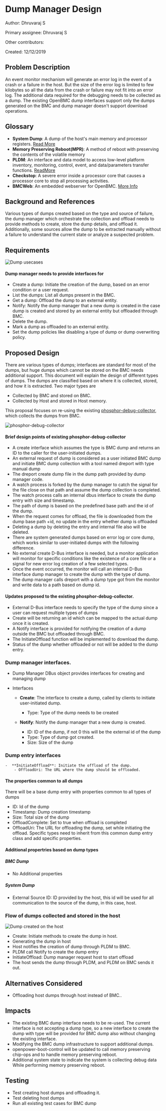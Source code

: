 ﻿# Dump Manager Design

Author:
  Dhruvaraj S

Primary assignee:
  Dhruvaraj S

Other contributors:

Created: 12/12/2019

## Problem Description
An event monitor mechanism will generate an error log in the event of a crash or
a failure in the host. But the size of the error log is limited to few kilobytes
so all the data from the crash or failure may not fit into an error log.
The additional data required for the debugging needs to be collected as a dump.
The existing OpenBMC dump interfaces support only the dumps generated on
the BMC and dump manager doesn't support download operations.

## Glossary

- **System Dump**: A dump of the host's main memory and processor registers.
    [Read More](https://en.wikipedia.org/wiki/Core_dump)
- **Memory Preserving Reboot(MPR)**: A method of reboot with preserving the
    contents of the volatile memory
- **PLDM**: An interface and data model to access low-level platform inventory,
    monitoring, control, event, and data/parameters transfer functions.
    [ReadMore](https://github.com/openbmc/docs/blob/master/designs/pldm-stack.md)
- **Checkstop**: A severe error inside a processor core that causes a processor
    core to stop all processing activities.
- **BMCWeb**: An embedded webserver for OpenBMC. [More Info](https://github.com/openbmc/bmcweb/blob/master/README.md)

## Background and References
Various types of dumps created based on the type and source of failure, the dump
manager which orchestrate the collection and offload needs to provide methods to
create, store the dump details, and offload it. Additionally, some sources allow
the dump to be extracted manually without a failure to understand the current
state or analyze a suspected problem.


## Requirements

![Dump usecases](https://user-images.githubusercontent.com/16666879/70888651-d8f44080-2006-11ea-8596-ed4c321cfaa6.png)
#### Dump manager needs to provide interfaces for
- Create a dump: Initiate the creation of the dump, based on an error condition
  or a user request.
- List the dumps: List all dumps present in the BMC.
- Get a dump: Offload the dump to an external entity.
- Notify: Notify the dump manager that a new dump is created in the case dump is
  created and stored by an external entity but offloaded through BMC.
- Delete the dump.
- Mark a dump as offloaded to an external entity.
- Set the dump policies like disabling a type of dump or dump overwriting policy.

## Proposed Design
There are various types of dumps; interfaces are standard for most of the dumps,
but huge dumps which cannot be stored on the BMC needs additional support.
This document will explain the design of different types of dumps. The dumps are
classified based on where it is collected, stored, and how it is extracted. Two
major types are

- Collected by BMC and stored on BMC.
- Collected by Host and stored in Host memory.

This proposal focuses on re-using the existing [phosphor-debug-collector](https://github.com/openbmc/phosphor-debug-collector), which
collects the dumps from BMC.


![phosphor-debug-collector](https://user-images.githubusercontent.com/16666879/72070844-7b56c980-3310-11ea-8d26-07d33b84b980.jpeg)

#### Brief design points of existing phosphor-debug-collector
- A create interface which assumes the type is BMC dump and returns an ID to the
  caller for the user-initiated dumps.
- An external request of dump is considered as a user initiated BMC dump and
  initiate BMC dump collection with a tool named dreport with type manual dump
- The dreport create dump file  in the dump path provided by dump manager code.
- A watch process is forked by the dump manager to catch the signal for the file
  close on that path and assume the dump collection is completed.
- The watch process calls an internal dbus interface to create the dump entry
  with size and timestamp.
- The path of dump is based on the predefined base path and the id of the dump.
- When the request comes for offload, the file is downloaded from the dump base
  path +id, no update in the entry whether dump is offloaded
- Deleting a dump by deleting the entry and internal file also will be deleted.
- There are system generated dumps based on error log or core dump, which works
  similar to user-initiated dumps with the following difference.
- No external create D-Bus interface is needed, but a monitor application will
  monitor for specific conditions like the existence of a core file or a signal
  for new error log creation of a few selected types.
- Once the event occurred, the monitor will call an internal D-Bus interface
  dump manager to create the dump with the type of dump.
- The dump manager calls dreport with a dump type got from the monitor and write
  data to a path based on dump id.

#### Updates proposed to the existing phosphor-debug-collector.
- External D-Bus interface needs to specify the type of the dump since a user
  can request multiple types of dumps
- Create will be returning an id which can be mapped to the actual dump once it
  is created.
- A Notify interface is provided for notifying the creation of a dump outside
  the BMC but offloaded through BMC.
- The InitiateOffload function will be implemented to download the dump.
- Status of the dump whether offloaded or not will be added to the dump entry.

### Dump manager interfaces.
- Dump Manager DBus object provides interfaces for creating and managing dump

- Interfaces
    - **Create**: The interface to create a dump, called by clients to initiate
      user-initiated dump.
        - Type: Type of the dump needs to be created

    - **Notify**: Notify the dump manager that a new dump is created.
        - ID: ID of the dump, if not 0 this will be the external id of the dump
        - Type: Type of dump got created.
        - Size: Size of the dump

 ### Dump entry interfaces
    -  **InitiateOffload**: Initiate the offload of the dump.
        - OffloadUri: The URL where the dump should be offloaded.

#### The properties common to all dumps
There will be a base dump entry with properties common to all types of dumps
- ID: Id of the dump
- Timestamp: Dump creation timestamp
- Size: Total size of the dump
- OffloadComplete: Set to true when offload is completed
- OffloadUri: The URL for offloading the dump, set while initiating the offload.
Specific types need to inherit from this common dump entry class
and add specific properties.

#### Additional propertries based on dump types

##### BMC Dump
- No Additional properties

##### System Dump
- External Source ID: ID provided by the host, this id will be used for all
  communication to the source of the dump, in this case, host.


### Flow of dumps collected and stored in the host
![Dump created on the host](https://user-images.githubusercontent.com/16666879/72066390-742abe00-3306-11ea-9c05-2e7dc8171abf.jpeg)

- Create: Initiate methods to create the dump in host.
- Generating the dump in host
- Host notifies the creation of dump through PLDM to BMC.
- PLDM call Notify to create the dump entry
- InitiateOffload: Dump manager request host to start offload
- The host sends the dump through PLDM, and PLDM on BMC sends it out.


## Alternatives Considered
- Offloading host dumps through host instead of BMC..

## Impacts
- The existing BMC dump interface needs to be re-used.  The current interface is
  not accepting a dump type, so a new interface to create the dump with type
  will be provided for BMC dump also without changing the existing interface.
- Modifying the BMC dump infrastructure to support additional dumps.
- openpower-boot-control will be updated to call memory preserving chip-ops and
  to handle memory preserving reboot.
- Additional system state to indicate the system is collecting debug data
  While performing memory preserving reboot.


## Testing
- Test creating host dumps and offloading it.
- Test deleting host dumps
- Run all existing test cases for BMC dump
